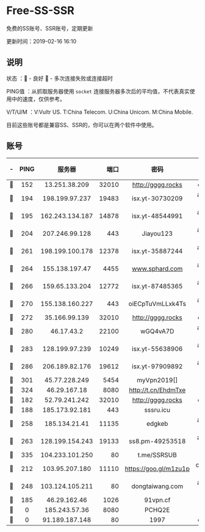 # Free-SS-SSR

免费的SS账号、SSR账号，定期更新

更新时间：2019-02-16 16:10

## 说明

状态     ：🙂 - 良好 🙁 - 多次连接失败或连接超时

PING值   ：从抓取服务器使用 `socket` 连接服务器多次后的平均值，不代表真实使用中的速度，仅供参考。

V/T/U/M  ：V:Vultr US. T:China Telecom. U:China Unicom. M:China Mobile.

目前这些账号都是兼容SS、SSR的，你可以在两个软件中使用。

## 账号

|-|PING|服务器|端口|密码|加密方式|区域|V/T/U/M|
|:----:|:----:|:-----:|-----:|:----:|:----:|:----:|:----:|
|🙂|152|13.251.38.209|32010|http://gggg.rocks|chacha20|SG|9↑/9↑/6↓/9↑|
|🙂|194|198.199.97.237|19483|isx.yt-30730209|aes-256-cfb|US|9↑/10↑/9↑/10↑|
|🙂|195|162.243.134.187|14878|isx.yt-48544991|aes-256-cfb|US|9↑/10↑/9↑/10↑|
|🙂|204|207.246.99.128|443|Jiayou123|aes-256-cfb|US|3↑/10↑/10↑/10↑|
|🙂|261|198.199.100.178|12378|isx.yt-35887244|aes-256-cfb|US|9↑/10↑/9↑/10↑|
|🙂|264|155.138.197.47|4455|www.sphard.com|aes-256-cfb|US|9↑/9↑/10↑/9↑|
|🙂|266|159.65.133.204|12772|isx.yt-87485365|aes-256-cfb|SG|9↑/10↑/9↑/10↑|
|🙂|270|155.138.160.227|443|oiECpTuVmLLxk4Ts|aes-256-cfb|US|2↓/10↑/10↑/10↑|
|🙂|272|35.166.99.139|32010|http://gggg.rocks|chacha20|US|9↑/9↑/9↓/10↑|
|🙂|280|46.17.43.2|22100|wGQ4vA7D|aes-256-gcm|RU|4↑/10↑/10↑/10↑|
|🙂|283|128.199.97.239|10249|isx.yt-55638906|aes-256-cfb|SG|9↑/9↑/8↑/9↑|
|🙂|286|206.189.82.176|19612|isx.yt-97909892|aes-256-cfb|SG|9↑/9↑/8↑/9↑|
|🙂|301|45.77.228.249|5454|myVpn2019[]|rc4-md5|GB|10↑/10↑/10↑/10↑|
|🙂|324|46.29.167.18|8080|http://t.cn/EhdmTxe|rc4-md5|RU|10↑/10↑/10↑/10↑|
|🙂|182|52.79.241.242|32010|http://gggg.rocks|chacha20|KR|9↑/9↑/9↑/9↑|
|🙂|188|185.173.92.181|443|sssru.icu|rc4-md5|RU|9↑/10↑/10↑/10↑|
|🙂|258|185.134.21.41|11135|edgkeb|aes-256-cfb|GB|10↑/10↑/10↑/10↑|
|🙂|263|128.199.154.243|19133|ss8.pm-49253518|aes-256-cfb|SG|10↑/10↑/9↓/10↑|
|🙂|335|104.233.101.250|80|t.me/SSRSUB|rc4-md5|CA|10↑/10↑/10↑/10↑|
|🙂|212|103.95.207.180|11110|https://goo.gl/m1zu1p|chacha20-ietf|US|6↑/8↑/8↑/8↑|
|🙂|248|103.124.105.211|80|dongtaiwang.com|aes-256-cfb|US|10↑/10↑/10↑/10↑|
|🙁|185|46.29.162.46|1026|91vpn.cf|rc4-md5|RU|9↑/8↓/10↑/10↑|
|🙁|0|185.243.57.36|8080|PCHQ2E|rc4-md5|US|9↑/9↑/10↑/9↑|
|🙁|0|91.189.187.148|80|1997|chacha20|US|10↑/10↑/10↑/9↑|
